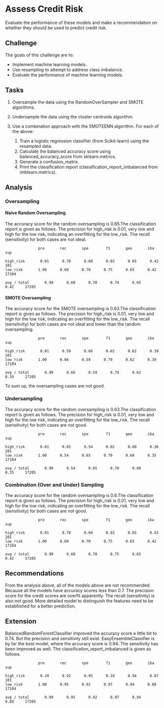# Assess Credit Risk

Evaluate the performance of these models and make a recommendation on whether they should be used to predict credit risk.

## Challenge

The goals of this challenge are to:

- Implement machine learning models.
- Use resampling to attempt to address class imbalance.
- Evaluate the performance of machine learning models.

## Tasks

1. Oversample the data using the RandomOverSampler and SMOTE algorithms.
2. Undersample the data using the cluster centroids algorithm.
3. Use a combination approach with the SMOTEENN algorithm.
For each of the above:

    1. Train a logistic regression classifier (from Scikit-learn) using the resampled data.
    2. Calculate the balanced accuracy score using balanced_accuracy_score from sklearn.metrics.
    3. Generate a confusion_matrix.
    4. Print the classification report (classification_report_imbalanced from imblearn.metrics).

## Analysis

### Oversampling

#### Naive Random Oversampling

The accuracy score for the random oversampling is 0.65.The classification report is given as follows. The precision for high_risk is 0.01, very low and high for the low risk, indicating an overfitting for the low_risk. The recall (sensitivity) for both cases are not ideal.

                   pre       rec       spe        f1       geo       iba       sup

    high_risk       0.01      0.70      0.60      0.02      0.65      0.42       101
    low_risk       1.00      0.60      0.70      0.75      0.65      0.42     17104

    avg / total       0.99      0.60      0.70      0.74      0.65      0.42     17205

#### SMOTE Oversampling

The accuracy score for the SMOTE oversampling is 0.63.The classification report is given as follows. The precision for high_risk is 0.01, very low and high for the low risk, indicating an overfitting for the low_risk. The recall (sensitivity) for both cases are not ideal and lower than the random oversampling.

                   pre       rec       spe        f1       geo       iba       sup

    high_risk       0.01      0.59      0.66      0.02      0.62      0.39       101
    low_risk       1.00      0.66      0.59      0.79      0.62      0.39     17104

    avg / total       0.99      0.66      0.59      0.79      0.62      0.39     17205

To sum up, the oversampling cases are not good.

### Undersampling

The accuracy score for the random oversampling is 0.63.The classification report is given as follows. The precision for high_risk is 0.01, very low and high for the low risk, indicating an overfitting for the low_risk. The recall (sensitivity) for both cases are not good.

                   pre       rec       spe        f1       geo       iba       sup

    high_risk       0.01      0.65      0.54      0.02      0.60      0.36       101
    low_risk       1.00      0.54      0.65      0.70      0.60      0.35     17104

    avg / total       0.99      0.54      0.65      0.70      0.60      0.35     17205

### Combination (Over and Under) Sampling

The accuracy score for the random oversampling is 0.6.The classification report is given as follows. The precision for high_risk is 0.01, very low and high for the low risk, indicating an overfitting for the low_risk. The recall (sensitivity) for both cases are not good.

                   pre       rec       spe        f1       geo       iba       sup

    high_risk       0.01      0.70      0.60      0.02      0.65      0.43       101
    low_risk       1.00      0.60      0.70      0.75      0.65      0.42     17104

    avg / total       0.99      0.60      0.70      0.75      0.65      0.42     17205

## Recommendations

From the analysis above, all of the models above are not recommended. Because all the models have accuracy scores less than 0.7. The precision score for the credit scores are overfit apparently. The recall (sensitivity) is also not good. More detailed model to distinguish the features need to be establlished for a better prediction.

## Extension

BalancedRandomForestClassifier improved the accuracy score a little bit to 0.74. But the precision and sensitivity still exist. EasyEnsembleClassifier is by far the best model, where the accuracy score is 0.94. The sensitivity has been improved as well. The classification_report_imbalanced is given as follows.

                   pre       rec       spe        f1       geo       iba       sup

    high_risk       0.10      0.92      0.95      0.18      0.94      0.87       101
    low_risk       1.00      0.95      0.92      0.97      0.94      0.88     17104

    avg / total       0.99      0.95      0.92      0.97      0.94      0.88     17205
